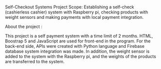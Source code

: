 Self-Checkout Systems Project Scope: Establishing a self-check (cashierless cashier) system with Raspberry pi, checking products with weight sensors and making payments with local payment integration.

About the project :

This project is a self payment system with a time limit of 2 months. HTML, Boostrap 5 and JavaScript are used for front-end in the program. For the back-end side, APIs were created with Python language and Firebase database system integration was made. In addition, the weight sensor is added to the system with the Raspberry pi, and the weights of the products are transferred to the system.
